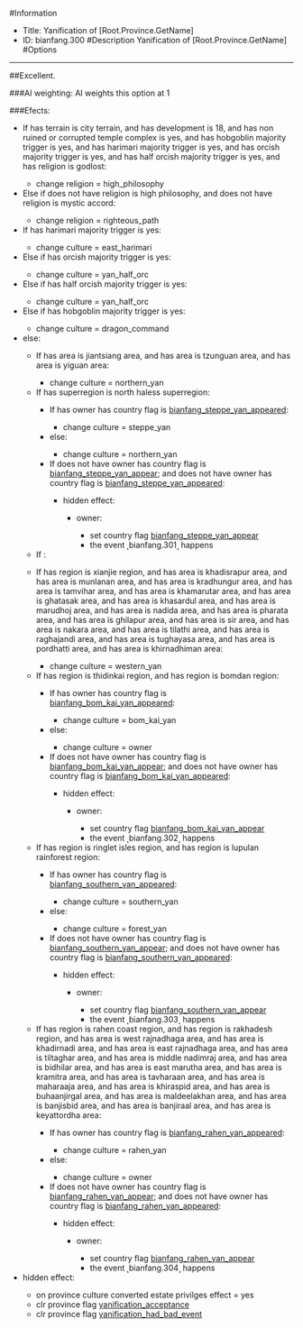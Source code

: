 #Information
 - Title: Yanification of [Root.Province.GetName]
 - ID: bianfang.300
#Description
Yanification of [Root.Province.GetName]
#Options

___
##Excellent.

###AI weighting:
AI weights this option at 1


###Efects:<ul><li>If has terrain is city terrain, and has development is 18, and has non ruined or corrupted temple complex is yes, and has hobgoblin majority trigger is yes, and has harimari majority trigger is yes, and has orcish majority trigger is yes, and has half orcish majority trigger is yes, and has religion is godlost:</li><ul><li>change religion = high_philosophy</li></ul><li>Else if does not have religion is high philosophy, and does not have religion is mystic accord:</li><ul><li>change religion = righteous_path</li></ul><li>If has harimari majority trigger is yes:</li><ul><li>change culture = east_harimari</li></ul><li>Else if has orcish majority trigger is yes:</li><ul><li>change culture = yan_half_orc</li></ul><li>Else if has half orcish majority trigger is yes:</li><ul><li>change culture = yan_half_orc</li></ul><li>Else if has hobgoblin majority trigger is yes:</li><ul><li>change culture = dragon_command</li></ul><li>else:</li><ul><li>If has area is jiantsiang area, and has area is tzunguan area, and has area is yiguan area:</li><ul><li>change culture = northern_yan</li></ul><li>If has superregion is north haless superregion:</li><ul><li>If has owner has country flag is [bianfang_steppe_yan_appeared](../flags/bianfang_steppe_yan_appeared.md):</li><ul><li>change culture = steppe_yan</li></ul><li>else:</li><ul><li>change culture = northern_yan</li></ul><li>If does not have owner has country flag is [bianfang_steppe_yan_appear](../flags/bianfang_steppe_yan_appear.md); and does not have owner has country flag is [bianfang_steppe_yan_appeared](../flags/bianfang_steppe_yan_appeared.md):</li><ul><li>hidden effect:</li><ul><li>owner:</li><ul><li>set country flag [bianfang_steppe_yan_appear](../flags/bianfang_steppe_yan_appear.md)</li><li>the event ˻bianfang.301˼ happens</li></ul></ul></ul></ul><li>If :</li><ul></ul><li>If has region is xianjie region, and has area is khadisrapur area, and has area is munlanan area, and has area is kradhungur area, and has area is tamvihar area, and has area is khamarutar area, and has area is ghatasak area, and has area is khasardul area, and has area is marudhoj area, and has area is nadida area, and has area is pharata area, and has area is ghilapur area, and has area is sir area, and has area is nakara area, and has area is tilathi area, and has area is raghajandi area, and has area is tughayasa area, and has area is pordhatti area, and has area is khirnadhiman area:</li><ul><li>change culture = western_yan</li></ul><li>If has region is thidinkai region, and has region is bomdan region:</li><ul><li>If has owner has country flag is [bianfang_bom_kai_yan_appeared](../flags/bianfang_bom_kai_yan_appeared.md):</li><ul><li>change culture = bom_kai_yan</li></ul><li>else:</li><ul><li>change culture = owner</li></ul><li>If does not have owner has country flag is [bianfang_bom_kai_yan_appear](../flags/bianfang_bom_kai_yan_appear.md); and does not have owner has country flag is [bianfang_bom_kai_yan_appeared](../flags/bianfang_bom_kai_yan_appeared.md):</li><ul><li>hidden effect:</li><ul><li>owner:</li><ul><li>set country flag [bianfang_bom_kai_yan_appear](../flags/bianfang_bom_kai_yan_appear.md)</li><li>the event ˻bianfang.302˼ happens</li></ul></ul></ul></ul><li>If has region is ringlet isles region, and has region is lupulan rainforest region:</li><ul><li>If has owner has country flag is [bianfang_southern_yan_appeared](../flags/bianfang_southern_yan_appeared.md):</li><ul><li>change culture = southern_yan</li></ul><li>else:</li><ul><li>change culture = forest_yan</li></ul><li>If does not have owner has country flag is [bianfang_southern_yan_appear](../flags/bianfang_southern_yan_appear.md); and does not have owner has country flag is [bianfang_southern_yan_appeared](../flags/bianfang_southern_yan_appeared.md):</li><ul><li>hidden effect:</li><ul><li>owner:</li><ul><li>set country flag [bianfang_southern_yan_appear](../flags/bianfang_southern_yan_appear.md)</li><li>the event ˻bianfang.303˼ happens</li></ul></ul></ul></ul><li>If has region is rahen coast region, and has region is rakhadesh region, and has area is west rajnadhaga area, and has area is khadirnadi area, and has area is east rajnadhaga area, and has area is tiltaghar area, and has area is middle nadimraj area, and has area is bidhilar area, and has area is east marutha area, and has area is kramitra area, and has area is tavharaan area, and has area is maharaaja area, and has area is khiraspid area, and has area is buhaanjirgal area, and has area is maldeelakhan area, and has area is banjisbid area, and has area is banjiraal area, and has area is keyattordha area:</li><ul><li>If has owner has country flag is [bianfang_rahen_yan_appeared](../flags/bianfang_rahen_yan_appeared.md):</li><ul><li>change culture = rahen_yan</li></ul><li>else:</li><ul><li>change culture = owner</li></ul><li>If does not have owner has country flag is [bianfang_rahen_yan_appear](../flags/bianfang_rahen_yan_appear.md); and does not have owner has country flag is [bianfang_rahen_yan_appeared](../flags/bianfang_rahen_yan_appeared.md):</li><ul><li>hidden effect:</li><ul><li>owner:</li><ul><li>set country flag [bianfang_rahen_yan_appear](../flags/bianfang_rahen_yan_appear.md)</li><li>the event ˻bianfang.304˼ happens</li></ul></ul></ul></ul></ul><li>hidden effect:</li><ul><li>on province culture converted estate privilges effect = yes</li><li>clr province flag [yanification_acceptance](../flags/yanification_acceptance.md)</li><li>clr province flag [yanification_had_bad_event](../flags/yanification_had_bad_event.md)</li></ul></ul>

